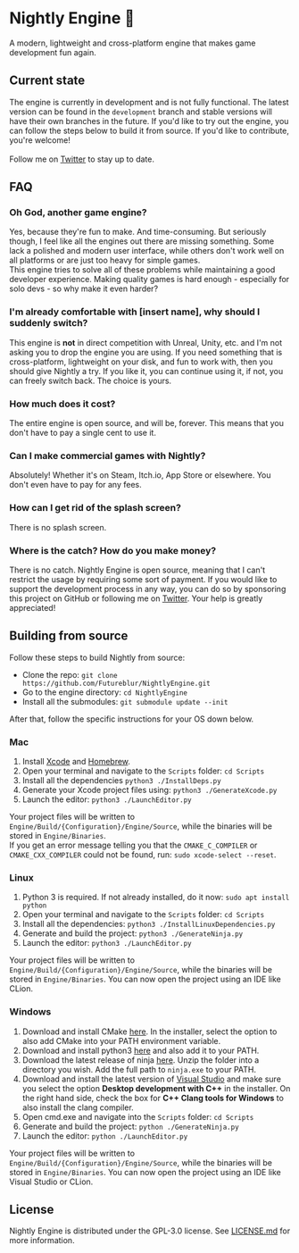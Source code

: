 # Nightly Engine 🌙

A modern, lightweight and cross-platform engine that makes game development fun again.

## Current state

The engine is currently in development and is not fully functional. The latest version can be found in the `development`
branch and stable versions will have their own branches in the future. If you'd like to try out the engine, you can
follow the steps below to build it from source. If you'd like to contribute, you're welcome!
<br>
<br>Follow me on [Twitter](https://twitter.com/byfutureblur) to stay up to date.

## FAQ

### Oh God, another game engine?

Yes, because they're fun to make. And time-consuming. But seriously though, I feel like all the engines out there are
missing something. Some lack a polished and modern user interface, while others don't work well on all platforms or are
just too heavy for simple games.
<br>This engine tries to solve all of these problems while maintaining a good developer experience. Making quality games
is hard enough - especially for solo devs - so why make it even harder?

### I'm already comfortable with [insert name], why should I suddenly switch?

This engine is **not** in direct competition with Unreal, Unity, etc. and I'm not asking you to drop the engine you are
using. If you need something that is cross-platform, lightweight on your disk, and fun to work with, then you should
give Nightly a try. If you like it, you can continue using it, if not, you can freely switch back. The choice is yours.

### How much does it cost?

The entire engine is open source, and will be, forever. This means that you don't have to pay a single cent to use it.

### Can I make commercial games with Nightly?

Absolutely! Whether it's on Steam, Itch.io, App Store or elsewhere. You don't even have to pay for any fees.

### How can I get rid of the splash screen?

There is no splash screen.

### Where is the catch? How do you make money?

There is no catch. Nightly Engine is open source, meaning that I can't restrict the usage by requiring some sort of
payment. If you would like to support the development process in any way, you can do so by sponsoring this project on
GitHub or following me on [Twitter](https://twitter.com/byfutureblur). Your help is greatly appreciated!

## Building from source

Follow these steps to build Nightly from source:

- Clone the repo: `git clone https://github.com/Futureblur/NightlyEngine.git`
- Go to the engine directory: `cd NightlyEngine`
- Install all the submodules: `git submodule update --init`

After that, follow the specific instructions for your OS down below.

### Mac

1. Install [Xcode](https://apps.apple.com/en/app/xcode/id497799835?l=en)
   and [Homebrew](https://brew.sh/index).
4. Open your terminal and navigate to the `Scripts` folder: `cd Scripts`
2. Install all the dependencies `python3 ./InstallDeps.py`
5. Generate your Xcode project files using: `python3 ./GenerateXcode.py`
6. Launch the editor: `python3 ./LaunchEditor.py`

Your project files will be written to `Engine/Build/{Configuration}/Engine/Source`, while the binaries will be stored
in `Engine/Binaries`.<br>
If you get an error message telling you that the `CMAKE_C_COMPILER` or `CMAKE_CXX_COMPILER` could not be found,
run: `sudo xcode-select --reset`.

### Linux

1. Python 3 is required. If not already installed, do it now: `sudo apt install python`
2. Open your terminal and navigate to the `Scripts` folder: `cd Scripts`
3. Install all the dependencies: `python3 ./InstallLinuxDependencies.py`
4. Generate and build the project: `python3 ./GenerateNinja.py`
5. Launch the editor: `python3 ./LaunchEditor.py`

Your project files will be written to `Engine/Build/{Configuration}/Engine/Source`, while the binaries will be stored
in `Engine/Binaries`. You can now open the project using an IDE like CLion.

### Windows

1. Download and install
   CMake [here](https://github.com/Kitware/CMake/releases/download/v3.23.1/cmake-3.23.1-windows-x86_64.msi). In the
   installer, select the option to also add CMake into your PATH environment variable.
2. Download and install python3 [here](https://www.python.org/downloads/) and also add it to your PATH.
3. Download the latest release of ninja [here](https://github.com/ninja-build/ninja/releases/tag/v1.10.2). Unzip the
   folder into a directory you wish. Add the full path to `ninja.exe` to your PATH.
4. Download and install the latest version of [Visual Studio](https://visualstudio.microsoft.com/de/downloads/) and make
   sure you select the option **Desktop development with C++** in the installer. On the right hand side, check the box
   for **C++ Clang tools for Windows** to also install the clang compiler.
5. Open cmd.exe and navigate into the `Scripts` folder: `cd Scripts`
6. Generate and build the project: `python ./GenerateNinja.py`
7. Launch the editor: `python ./LaunchEditor.py`

Your project files will be written to `Engine/Build/{Configuration}/Engine/Source`, while the binaries will be stored
in `Engine/Binaries`. You can now open the project using an IDE like Visual Studio or CLion.

## License

Nightly Engine is distributed under the GPL-3.0 license.
See [LICENSE.md](https://github.com/Futureblur/NightlyEngine/blob/development/LICENSE.md) for more information.
